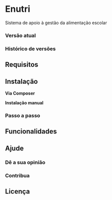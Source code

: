 # Enutri

Sistema de apoio à gestão da alimentação escolar

### Versão atual

### Histórico de versões

## Requisitos

## Instalação

**Via Composer**

**Instalação manual**

### Passo a passo

## Funcionalidades

## Ajude

### Dê a sua opinião

### Contribua

## Licença
